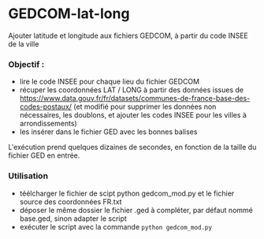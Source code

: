 # GEDCOM-lat-long
Ajouter latitude et longitude aux fichiers GEDCOM, à partir du code INSEE de la ville

### Objectif : 
- lire le code INSEE pour chaque lieu du fichier GEDCOM
- récuper les coordonnées LAT / LONG à partir des données issues de https://www.data.gouv.fr/fr/datasets/communes-de-france-base-des-codes-postaux/ (et modifié pour supprimer les données non nécessaires, les doublons, et ajouter les codes INSEE pour les villes à arrondissements)
- les insérer dans le fichier GED avec les bonnes balises

L'exécution prend quelques dizaines de secondes, en fonction de la taille du fichier GED en entrée.


### Utilisation
- téélcharger le fichier de scipt python gedcom_mod.py et le fichier source des coordonnées FR.txt
- déposer le même dossier le fichier .ged à compléter, par défaut nommé base.ged, sinon adapter le script
- exécuter le script avec la commande ```python gedcom_mod.py```
